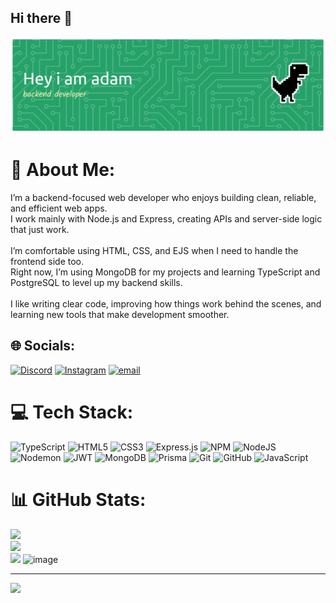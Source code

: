 ## Hi there 👋
![Header](./github-header-banner.png)

# 💫 About Me:
I’m a backend-focused web developer who enjoys building clean, reliable, and efficient web apps.<br>I work mainly with Node.js and Express, creating APIs and server-side logic that just work.<br><br>I’m comfortable using HTML, CSS, and EJS when I need to handle the frontend side too.<br>Right now, I’m using MongoDB for my projects and learning TypeScript and PostgreSQL to level up my backend skills.<br><br>I like writing clear code, improving how things work behind the scenes, and learning new tools that make development smoother.


## 🌐 Socials:
[![Discord](https://img.shields.io/badge/Discord-%237289DA.svg?logo=discord&logoColor=white)](https://discord.gg/demo_233) [![Instagram](https://img.shields.io/badge/Instagram-%23E4405F.svg?logo=Instagram&logoColor=white)](https://instagram.com/adamelshafie10) [![email](https://img.shields.io/badge/Email-D14836?logo=gmail&logoColor=white)](mailto:dodoadam893@gmail.com) 

# 💻 Tech Stack:
![TypeScript](https://img.shields.io/badge/typescript-%23007ACC.svg?style=for-the-badge&logo=typescript&logoColor=white) ![HTML5](https://img.shields.io/badge/html5-%23E34F26.svg?style=for-the-badge&logo=html5&logoColor=white) ![CSS3](https://img.shields.io/badge/css3-%231572B6.svg?style=for-the-badge&logo=css3&logoColor=white) ![Express.js](https://img.shields.io/badge/express.js-%23404d59.svg?style=for-the-badge&logo=express&logoColor=%2361DAFB) ![NPM](https://img.shields.io/badge/NPM-%23CB3837.svg?style=for-the-badge&logo=npm&logoColor=white) ![NodeJS](https://img.shields.io/badge/node.js-6DA55F?style=for-the-badge&logo=node.js&logoColor=white) ![Nodemon](https://img.shields.io/badge/NODEMON-%23323330.svg?style=for-the-badge&logo=nodemon&logoColor=%BBDEAD) ![JWT](https://img.shields.io/badge/JWT-black?style=for-the-badge&logo=JSON%20web%20tokens) ![MongoDB](https://img.shields.io/badge/MongoDB-%234ea94b.svg?style=for-the-badge&logo=mongodb&logoColor=white) ![Prisma](https://img.shields.io/badge/Prisma-3982CE?style=for-the-badge&logo=Prisma&logoColor=white) ![Git](https://img.shields.io/badge/git-%23F05033.svg?style=for-the-badge&logo=git&logoColor=white) ![GitHub](https://img.shields.io/badge/github-%23121011.svg?style=for-the-badge&logo=github&logoColor=white) ![JavaScript](https://img.shields.io/badge/javascript-%23323330.svg?style=for-the-badge&logo=javascript&logoColor=%23F7DF1E)
# 📊 GitHub Stats:
![](https://github-readme-stats.vercel.app/api?username=DeMo900&theme=vue-dark&hide_border=false&include_all_commits=false&count_private=true)<br/>
![](https://nirzak-streak-stats.vercel.app/?user=DeMo900&theme=vue-dark&hide_border=false)<br/>
![](https://github-readme-stats.vercel.app/api/top-langs/?username=DeMo900&theme=vue-dark&hide_border=false&include_all_commits=false&count_private=true&layout=compact)
<img width="676" height="614" alt="image" src="https://github.com/user-attachments/assets/21ec818d-61d7-4520-bd9c-3e8bde013954" />

---
[![](https://visitcount.itsvg.in/api?id=DeMo900&icon=0&color=0)](https://visitcount.itsvg.in)

<!-- Proudly created with GPRM ( https://gprm.itsvg.in ) -->

